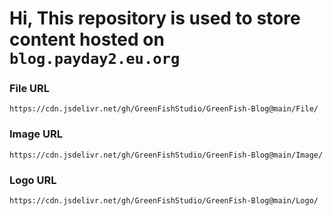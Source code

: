 # Hi, This repository is used to store content hosted on `blog.payday2.eu.org`


### File URL
```
https://cdn.jsdelivr.net/gh/GreenFishStudio/GreenFish-Blog@main/File/
```

### Image URL
```
https://cdn.jsdelivr.net/gh/GreenFishStudio/GreenFish-Blog@main/Image/
```

### Logo URL
```
https://cdn.jsdelivr.net/gh/GreenFishStudio/GreenFish-Blog@main/Logo/
```

